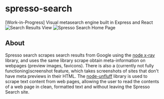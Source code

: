 # spresso-search
[Work-in-Progress] Visual metasearch engine built in Express and React
![Search Results View](https://i.imgur.com/t9fdXrg.png)
![Spresso Search Home Page](https://i.imgur.com/NKq1Q1C.png)

## About
Spresso search scrapes search results from Google using the [node x-ray](https://github.com/matthewmueller/x-ray) library, and uses the same library scrape obtain meta-information on webpages (preview images, favicons). There is also a (currently not fully functioning)screenshot feature, which takes screenshots of sites that don't have meta previews in their HTML. The [node-unfluff](https://github.com/ageitgey/node-unfluff) library is used to scrape text content from web pages, allowing the user to read the contents of a web page in clean, formatted text and without leaving the Spresso Search site.
